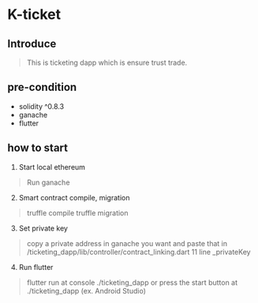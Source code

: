 # K-ticket

## Introduce
> This is ticketing dapp which is ensure trust trade. 

## pre-condition
+ solidity ^0.8.3
+ ganache
+ flutter

## how to start
1. Start local ethereum
> Run ganache

2. Smart contract compile, migration
> truffle compile
> truffle migration

3. Set private key
> copy a private address in ganache you want and paste that in /ticketing_dapp/lib/controller/contract_linking.dart 11 line _privateKey
4. Run flutter
> flutter run at console ./ticketing_dapp or press the start button at ./ticketing_dapp (ex. Android Studio)
